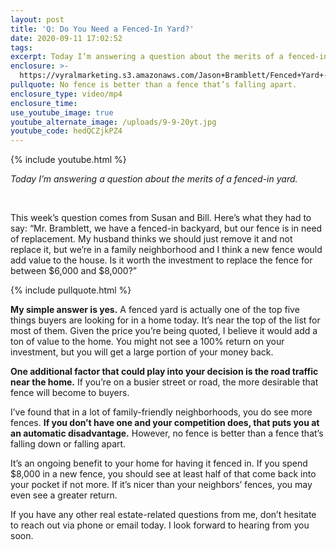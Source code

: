```yaml
---
layout: post
title: 'Q: Do You Need a Fenced-In Yard?'
date: 2020-09-11 17:02:52
tags:
excerpt: Today I’m answering a question about the merits of a fenced-in yard.
enclosure: >-
  https://vyralmarketing.s3.amazonaws.com/Jason+Bramblett/Fenced+Yard+-+Jason+Bramblett+Real+Estate.mp4
pullquote: No fence is better than a fence that’s falling apart.
enclosure_type: video/mp4
enclosure_time:
use_youtube_image: true
youtube_alternate_image: /uploads/9-9-20yt.jpg
youtube_code: hedQCZjkPZ4
---
```


{% include youtube.html %}

*Today I’m answering a question about the merits of a fenced-in yard.*

&nbsp;

This week’s question comes from Susan and Bill. Here’s what they had to say: “Mr. Bramblett, we have a fenced-in backyard, but our fence is in need of replacement. My husband thinks we should just remove it and not replace it, but we’re in a family neighborhood and I think a new fence would add value to the house. Is it worth the investment to replace the fence for between $6,000 and $8,000?”

{% include pullquote.html %}

**My simple answer is yes.** A fenced yard is actually one of the top five things buyers are looking for in a home today. It’s near the top of the list for most of them. Given the price you’re being quoted, I believe it would add a ton of value to the home. You might not see a 100% return on your investment, but you will get a large portion of your money back.

**One additional factor that could play into your decision is the road traffic near the home.** If you’re on a busier street or road, the more desirable that fence will become to buyers.&nbsp;

I’ve found that in a lot of family-friendly neighborhoods, you do see more fences. **If you don’t have one and your competition does, that puts you at an automatic disadvantage.** However, no fence is better than a fence that’s falling down or falling apart.

It’s an ongoing benefit to your home for having it fenced in. If you spend $8,000 in a new fence, you should see at least half of that come back into your pocket if not more. If it’s nicer than your neighbors’ fences, you may even see a greater return.

If you have any other real estate-related questions from me, don’t hesitate to reach out via phone or email today. I look forward to hearing from you soon.